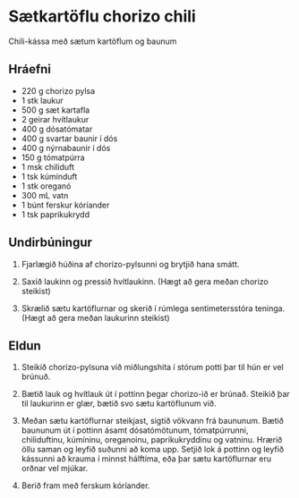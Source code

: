 # Sætkartöflu chorizo chili

Chili-kássa með sætum kartöflum og baunum

## Hráefni

* 220 g chorizo pylsa
* 1 stk laukur
* 500 g sæt kartafla
* 2 geirar hvítlaukur
* 400 g dósatómatar
* 400 g svartar baunir í dós
* 400 g nýrnabaunir í dós
* 150 g tómatpúrra
* 1 msk chiliduft
* 1 tsk kúmínduft
* 1 stk oreganó
* 300 mL vatn
* 1 búnt ferskur kóríander
* 1 tsk paprikukrydd

## Undirbúningur

1. Fjarlægið húðina af chorizo-pylsunni og brytjið hana smátt.

1. Saxið laukinn og pressið hvítlaukinn. (Hægt að gera meðan chorizo steikist)

1. Skrælið sætu kartöflurnar og skerið í rúmlega sentimetersstóra teninga. (Hægt að gera meðan laukurinn steikist)

## Eldun

1. Steikið chorizo-pylsuna við miðlungshita í stórum potti þar til hún er vel brúnuð.

1. Bætið lauk og hvítlauk út í pottinn þegar chorizo-ið er brúnað. Steikið þar til laukurinn er glær, bætið svo sætu kartöflunum við.

1. Meðan sætu kartöflurnar steikjast, sigtið vökvann frá baununum. Bætið baununum út í pottinn ásamt dósatómötunum, tómatpúrrunni, chiliduftinu, kúmíninu, oreganoinu, paprikukryddinu og vatninu. Hrærið öllu saman og leyfið suðunni að koma upp. Setjið lok á pottinn og leyfið kássunni að krauma í minnst hálftíma, eða þar sætu kartöflurnar eru orðnar vel mjúkar.

1. Berið fram með ferskum kóríander.
